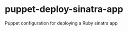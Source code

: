 puppet-deploy-sinatra-app
=========================

Puppet configuration for deploying a Ruby sinatra app
